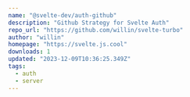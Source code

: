 ```yaml
---
name: "@svelte-dev/auth-github"
description: "Github Strategy for Svelte Auth"
repo_url: "https://github.com/willin/svelte-turbo"
author: "willin"
homepage: "https://svelte.js.cool"
downloads: 1
updated: "2023-12-09T10:36:25.349Z"
tags: 
  - auth
  - server
---
```

